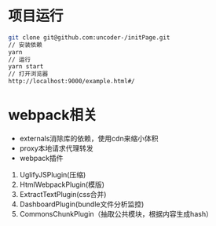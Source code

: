 # 项目运行

```bash
git clone git@github.com:uncoder-/initPage.git
// 安装依赖
yarn
// 运行
yarn start
// 打开浏览器
http://localhost:9000/example.html#/
```
# webpack相关
- externals消除库的依赖，使用cdn来缩小体积
- proxy本地请求代理转发
- webpack插件
1. UglifyJSPlugin(压缩)
2. HtmlWebpackPlugin(模版)
3. ExtractTextPlugin(css合并)
4. DashboardPlugin(bundle文件分析监控)
5. CommonsChunkPlugin（抽取公共模块，根据内容生成hash）


